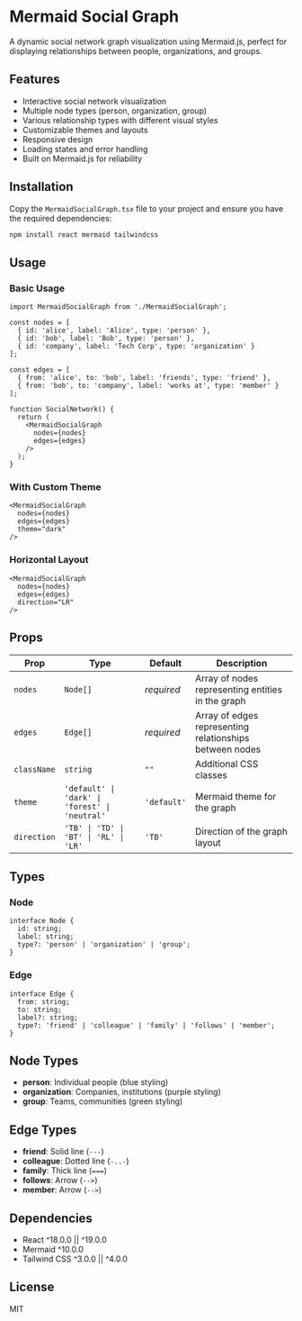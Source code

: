 # Mermaid Social Graph

A dynamic social network graph visualization using Mermaid.js, perfect for displaying relationships between people, organizations, and groups.

## Features

- Interactive social network visualization
- Multiple node types (person, organization, group)
- Various relationship types with different visual styles
- Customizable themes and layouts
- Responsive design
- Loading states and error handling
- Built on Mermaid.js for reliability

## Installation

Copy the `MermaidSocialGraph.tsx` file to your project and ensure you have the required dependencies:

```bash
npm install react mermaid tailwindcss
```

## Usage

### Basic Usage

```tsx
import MermaidSocialGraph from './MermaidSocialGraph';

const nodes = [
  { id: 'alice', label: 'Alice', type: 'person' },
  { id: 'bob', label: 'Bob', type: 'person' },
  { id: 'company', label: 'Tech Corp', type: 'organization' }
];

const edges = [
  { from: 'alice', to: 'bob', label: 'friends', type: 'friend' },
  { from: 'bob', to: 'company', label: 'works at', type: 'member' }
];

function SocialNetwork() {
  return (
    <MermaidSocialGraph 
      nodes={nodes}
      edges={edges}
    />
  );
}
```

### With Custom Theme

```tsx
<MermaidSocialGraph 
  nodes={nodes}
  edges={edges}
  theme="dark"
/>
```

### Horizontal Layout

```tsx
<MermaidSocialGraph 
  nodes={nodes}
  edges={edges}
  direction="LR"
/>
```

## Props

| Prop | Type | Default | Description |
|------|------|---------|-------------|
| `nodes` | `Node[]` | *required* | Array of nodes representing entities in the graph |
| `edges` | `Edge[]` | *required* | Array of edges representing relationships between nodes |
| `className` | `string` | `""` | Additional CSS classes |
| `theme` | `'default' \| 'dark' \| 'forest' \| 'neutral'` | `'default'` | Mermaid theme for the graph |
| `direction` | `'TB' \| 'TD' \| 'BT' \| 'RL' \| 'LR'` | `'TB'` | Direction of the graph layout |

## Types

### Node

```tsx
interface Node {
  id: string;
  label: string;
  type?: 'person' | 'organization' | 'group';
}
```

### Edge

```tsx
interface Edge {
  from: string;
  to: string;
  label?: string;
  type?: 'friend' | 'colleague' | 'family' | 'follows' | 'member';
}
```

## Node Types

- **person**: Individual people (blue styling)
- **organization**: Companies, institutions (purple styling)
- **group**: Teams, communities (green styling)

## Edge Types

- **friend**: Solid line (`---`)
- **colleague**: Dotted line (`-..-`)
- **family**: Thick line (`===`)
- **follows**: Arrow (`-->`)
- **member**: Arrow (`-->`)

## Dependencies

- React ^18.0.0 || ^19.0.0
- Mermaid ^10.0.0
- Tailwind CSS ^3.0.0 || ^4.0.0

## License

MIT
